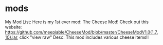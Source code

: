 # mods
My Mod List:
Here is my 1st ever mod: The Cheese Mod!
Check out this website: https://github.com/meepiable/CheeseMod/blob/master/CheeseModV1.0(1.7.10).jar, click "view raw"
Desc: This mod includes various cheese items!!
